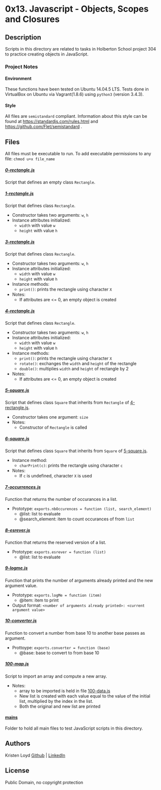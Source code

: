 # 0x13. Javascript - Objects, Scopes and Closures

## Description
Scripts in this directory are related to tasks in Holberton School project 304 to practice creating objects in JavaScript.

### Project Notes
#### Environment
These functions have been tested on Ubuntu 14.04.5 LTS.
Tests done in VirtualBox on Ubuntu via Vagrant(1.8.6) using `python3` (version 3.4.3).

#### Style
All files are `semistandard` compliant.
Information about this style can be found at https://standardjs.com/rules.html and https://github.com/Flet/semistandard .

## Files
All files must be executable to run. To add executable permissions to any file: `chmod u+x file_name`

##### [0-rectangle.js](0-rectangle.js)
Script that defines an empty class `Rectangle`.

##### [1-rectangle.js](1-rectangle.js)
Script that defines class `Rectangle`.
* Constructor takes two arguments: `w`, `h`
* Instance attributes initialized:
  * `width` with value `w`
  * `height` with value `h`

##### [3-rectangle.js](3-rectangle.js)
Script that defines class `Rectangle`.
* Constructor takes two arguments: `w`, `h`
* Instance attributes initialized:
  * `width` with value `w`
  * `height` with value `h`
* Instance methods:
  * `print()`: prints the rectangle using character `X`
* Notes:
  * If attributes are <= 0, an empty object is created

##### [4-rectangle.js](4-rectangle.js)
Script that defines class `Rectangle`.
* Constructor takes two arguments: `w`, `h`
* Instance attributes initialized:
  * `width` with value `w`
  * `height` with value `h`
* Instance methods:
  * `print()`: prints the rectangle using character `X`
  * `rotate()`: exchanges the `width` and `height` of the rectangle
  * `double()`: multiplies `width` and `height` of rectangle by 2
* Notes:
  * If attributes are <= 0, an empty object is created

##### [5-square.js](5-square.js)
Script that defines class `Square` that inherits from `Rectangle` of [4-rectangle.js](4-rectangle.js).
* Constructor takes one argument: `size`
* Notes:
  * Constructor of `Rectangle` is called

##### [6-square.js](6-square.js)
Script that defines class `Square` that inherits from `Square` of [5-square.js](5-square.js).
* Instance method:
  * `charPrint(c)`: prints the rectangle using character `c`
* Notes:
  * If `c` is undefined, character `X` is used

##### [7-occurrences.js](7-occurences.js)
Function that returns the number of occurances in a list.
* Prototype: `exports.nbOccurences = function (list, search_element)`
  * @list: list to evaluate
  * @search_element: item to count occurances of from `list`

##### [8-esrever.js](8-esrever.js)
Function that returns the reserved version of a list.
* Prototype: `exports.esrever = function (list)`
  * @list: list to evaluate

##### [9-logme.js](9-logme.js)
Function that prints the number of arguments already printed and the new argument value.
* Prototype: `exports.logMe = function (item)`
  * @item: item to print
* Output format: `<number of arguments already printed>: <current argument value>`

##### [10-converter.js](10-converter.js)
Function to convert a number from base 10 to another base passes as argument.
* Prottoype: `exports.converter = function (base)`
  * @base: base to convert to from base 10

##### [100-map.js](100-map.js)
Script to import an array and compute a new array.
* Notes:
  * array to be imported is held in file [100-data.js](100-data.js)
  * New list is created with each value equal to the value of the initial list, multiplied by the index in the list.
  * Both the original and new list are printed

#### [mains](mains)
Folder to hold all main files to test JavaScript scripts in this directory.


## Authors
Kristen Loyd        [Github](https://github.com/KRLoyd) |  [LinkedIn](https://www.linkedin.com/in/kristen-loyd-34984a92)

## License
Public Domain, no copyright protection